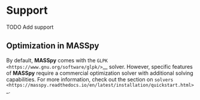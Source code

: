 # Support

TODO Add support

## Optimization in MASSpy

By default, **MASSpy** comes with the `GLPK <https://www.gnu.org/software/glpk/>`__ solver. However, specific features of
**MASSpy** require a commercial optimization solver with additional solving capabilities. For more information, check out the
section on `solvers <https://masspy.readthedocs.io/en/latest/installation/quickstart.html>`_.
